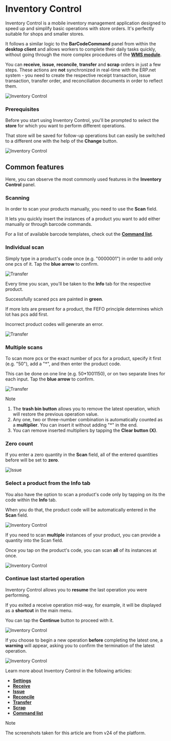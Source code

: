 # Inventory Control

Inventory Control is a mobile inventory management application designed to speed up and simplify basic operations with store orders. It's perfectly suitable for shops and smaller stores.

It follows a similar logic to the **BarCodeCommand** panel from within the **desktop client** and allows workers to complete their daily tasks quickly, without going through the more complex procedures of the **[WMS module](/modules/logistics/wms/wms-worker/index.md)**. 

You can **receive**, **issue**, **reconcile**, **transfer** and **scrap** orders in just a few steps. These actions are **not** synchronized in real-time with the ERP.net system - you need to create the respective receipt transaction, issue transaction, transfer order, and reconciliation documents in order to reflect them. 

![Inventory Control](pictures/Index_view_25_01.png)

### Prerequisites

Before you start using Inventory Control, you'll be prompted to select the **store** for which you want to perform different operations.

That store will be saved for follow-up operations but can easily be switched to a different one with the help of the **Change** button.

![Inventory Control](pictures/Index_Store_Change_25_01.png)

## Common features

Here, you can observe the most commonly used features in the **Inventory Control** panel.

### Scanning

In order to scan your products manually, you need to use the **Scan** field.

It lets you quickly insert the instances of a product you want to add either manually or through barcode commands.

For a list of available barcode templates, check out the **[Command list](command-list.md)**.

### Individual scan

Simply type in a product's code once (e.g. "0000001") in order to add only one pcs of it. Tap the **blue arrow** to confirm.

![Transfer](pictures/Index_blue_arrow_26_01.png)

Every time you scan, you'll be taken to the **Info** tab for the respective product. 

Successfully scaned pcs are painted in **green**.

If more lots are present for a product, the FEFO principle determines which lot has pcs add first.

Incorrect product codes will generate an error. 

![Transfer](pictures/inv_con_transfer_err.png)

### Multiple scans

To scan more pcs or the exact number of pcs for a product, specify it first (e.g. "50"), add a "*", and then enter the product code.

This can be done on one line (e.g. 50*1001150), or on two separate lines for each input. Tap the **blue arrow** to confirm.

![Transfer](pictures/inv_con_transfer_multiple.png)

> [!NOTE]
> 1. The **trash bin button** allows you to remove the latest operation, which will restore the previous operation value.
> 2. Any one, two or three-number combination is automatically counted as a **multiplier**. You can insert it without adding "*" in the end.
> 3. You can remove inserted multipliers by tapping the **Clear button (X)**.

### Zero count

If you enter a zero quantity in the **Scan** field, all of the entered quantities before will be set to **zero**.

![Issue](pictures/inv_con_issue_zeronew.png)

### Select a product from the Info tab

You also have the option to scan a product's code only by tapping on its the code within the **Info** tab. 

When you do that, the product code will be automatically entered in the **Scan** field.

![Inventory Control](pictures/Selected_product_25_01.png)

If you need to scan **multiple** instances of your product, you can provide a quantity into the Scan field.

Once you tap on the product's code, you can scan **all** of its instances at once.

![Inventory Control](pictures/Multiple_scanning_26_01.png)

### Continue last started operation

Inventory Control allows you to **resume** the last operation you were performing. 

If you exited a receive operation mid-way, for example, it will be displayed as a **shortcut** in the main menu. 

You can tap the **Continue** button to proceed with it.

![Inventory Control](pictures/Last_operation_continue_25_01.png)

If you choose to begin a new operation **before** completing the latest one, a **warning** will appear, asking you to confirm the termination of the latest operation.

![Inventory Control](pictures/Warning_message_25_01.png)


Learn more about Inventory Control in the following articles:

* **[Settings](settings.md)**
*	**[Receive](receive.md)**
*	**[Issue](issue.md)**
*	**[Reconcile](reconcile.md)**
*	**[Transfer](transfer.md)**
*	**[Scrap](scrap.md)**
*	**[Command list](command-list.md)**




> [!NOTE]
> 
> The screenshots taken for this article are from v24 of the platform.

